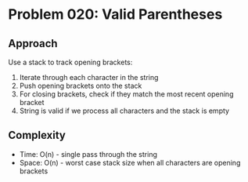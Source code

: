 # Problem 020: Valid Parentheses

## Approach
Use a stack to track opening brackets:
1. Iterate through each character in the string
2. Push opening brackets onto the stack
3. For closing brackets, check if they match the most recent opening bracket
4. String is valid if we process all characters and the stack is empty

## Complexity
- Time: O(n) - single pass through the string
- Space: O(n) - worst case stack size when all characters are opening brackets